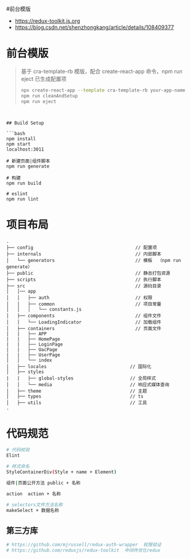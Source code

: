 #前台模版

- https://redux-toolkit.js.org
- https://blog.csdn.net/shenzhongkang/article/details/108409377

# 前台模版

> 基于 cra-template-rb 模版，配合 create-react-app 命令，npm run eject 已生成配置项
>
> ```bash
> npx create-react-app --template cra-template-rb your-app-name
> npm run cleanAndSetup
> npm run eject
> ```

````


## Build Setup

```bash
npm install
npm start
localhost:3011

# 新建页面|组件脚本
npm run generate

# 构建
npm run build

# eslint
npm run lint

````

# 项目布局

```
.
├── config                                      // 配置项
├── internals                                   // 内部脚本
│   └── generators                              // 模板  （npm run generate）
├── public                                      // 静态打包资源
├── scripts                                     // 执行脚本
├── src                                         // 源码目录
│   │── app
│   │   ├── auth                                // 权限
│   │   ├── common                              // 项目常量
│   │   │   └── constants.js
│   ├── components                              // 组件文件
│   │   └── LoadingIndicator                    // 加载组件
│   ├── containers                              // 页面文件
|   |   ├── APP
|   |   ├── HomePage
|   |   ├── LoginPage
|   |   ├── UacPage
|   |   ├── UserPage
│   │   └── index
│   ├── locales                               // 国际化
│   ├── styles
|   |   ├── global-styles                     // 全局样式
│   │   └── media                             // 响应式媒体查询
│   ├── theme                                 // 主题
│   ├── types                                 // ts
│   ├── utils                                 // 工具
.

```

# 代码规范

```bash
# 代码校验
Elint

# 样式命名
StyleContainerDiv(Style + name + Element)

组件|页面公开方法 public + 名称

action  action + 名称

# selectors文件方法名称
makeSelect + 数据名称
```

## 第三方库

```bash
# https://github.com/mjrussell/redux-auth-wrapper  权限验证
# https://github.com/reduxjs/redux-toolkit  中间件优化redux

```
